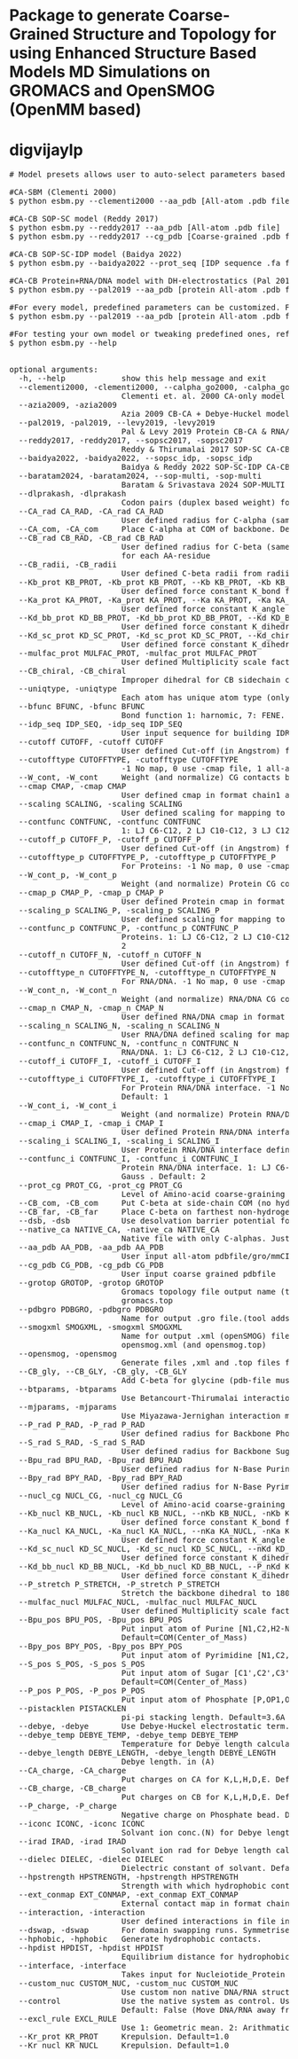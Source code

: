 # Package to generate Coarse-Grained Structure and Topology for using Enhanced Structure Based Models MD Simulations on GROMACS and OpenSMOG (OpenMM based)
# digvijaylp #
 
 
<pre>
# Model presets allows user to auto-select parameters based on predefined models 
 
#CA-SBM (Clementi 2000) 
$ python esbm.py --clementi2000 --aa_pdb [All-atom .pdb file] 
 
#CA-CB SOP-SC model (Reddy 2017) 
$ python esbm.py --reddy2017 --aa_pdb [All-atom .pdb file]
$ python esbm.py --reddy2017 --cg_pdb [Coarse-grained .pdb file]
 
#CA-CB SOP-SC-IDP model (Baidya 2022) 
$ python esbm.py --baidya2022 --prot_seq [IDP sequence .fa file]
 
#CA-CB Protein+RNA/DNA model with DH-electrostatics (Pal 2019) 
$ python esbm.py --pal2019 --aa_pdb [protein All-atom .pdb file] --custom_nuc [RNA/DNA all-atom .pdb file] 
 
#For every model, predefined parameters can be customized. For example, for chanding angle force constant in Pal 2019 model 
$ python esbm.py --pal2019 --aa_pdb [protein All-atom .pdb file] --Ka_prot 40 
 
#For testing your own model or tweaking predefined ones, refer to options in --help 
$ python esbm.py --help 
 
 
optional arguments:
  -h, --help            show this help message and exit
  --clementi2000, -clementi2000, --calpha_go2000, -calpha_go2000
                        Clementi et. al. 2000 CA-only model
  --azia2009, -azia2009
                        Azia 2009 CB-CA + Debye-Huckel model
  --pal2019, -pal2019, --levy2019, -levy2019
                        Pal & Levy 2019 Protein CB-CA & RNA/DNA P-S-B model
  --reddy2017, -reddy2017, --sopsc2017, -sopsc2017
                        Reddy & Thirumalai 2017 SOP-SC CA-CB
  --baidya2022, -baidya2022, --sopsc_idp, -sopsc_idp
                        Baidya & Reddy 2022 SOP-SC-IDP CA-CB
  --baratam2024, -baratam2024, --sop-multi, -sop-multi
                        Baratam & Srivastava 2024 SOP-MULTI CA-CB
  --dlprakash, -dlprakash
                        Codon pairs (duplex based weight) for Pal2019
  --CA_rad CA_RAD, -CA_rad CA_RAD
                        User defined radius for C-alpha (same for all beads) in Angstrom. Default: 4.0A
  --CA_com, -CA_com     Place C-alpha at COM of backbone. Default: False
  --CB_rad CB_RAD, -CB_rad CB_RAD
                        User defined radius for C-beta (same for all beads) in Angstrom for prot_cg 2. Default: Statistically Derived
                        for each AA-residue
  --CB_radii, -CB_radii
                        User defined C-beta radii from radii.dat (AA-3-letter-code radius-in-Angsrtom)
  --Kb_prot KB_PROT, -Kb_prot KB_PROT, --Kb KB_PROT, -Kb KB_PROT
                        User defined force constant K_bond for Proteins
  --Ka_prot KA_PROT, -Ka_prot KA_PROT, --Ka KA_PROT, -Ka KA_PROT
                        User defined force constant K_angle for Proteins
  --Kd_bb_prot KD_BB_PROT, -Kd_bb_prot KD_BB_PROT, --Kd KD_BB_PROT, -Kd KD_BB_PROT
                        User defined force constant K_dihedral for Proteins
  --Kd_sc_prot KD_SC_PROT, -Kd_sc_prot KD_SC_PROT, --Kd_chiral KD_SC_PROT, -Kd_chiral KD_SC_PROT
                        User defined force constant K_dihedral for Proteins
  --mulfac_prot MULFAC_PROT, -mulfac_prot MULFAC_PROT
                        User defined Multiplicity scale factor of K_dihedral/mulfac_prot for Proteins
  --CB_chiral, -CB_chiral
                        Improper dihedral for CB sidechain chirality. Default: False
  --uniqtype, -uniqtype
                        Each atom has unique atom type (only use for large systems)
  --bfunc BFUNC, -bfunc BFUNC
                        Bond function 1: harnomic, 7: FENE. Default: 1 (Harmonic)
  --idp_seq IDP_SEQ, -idp_seq IDP_SEQ
                        User input sequence for building IDRs/helices etc.
  --cutoff CUTOFF, -cutoff CUTOFF
                        User defined Cut-off (in Angstrom) for contact-map generation. Default: 4.5A
  --cutofftype CUTOFFTYPE, -cutofftype CUTOFFTYPE
                        -1 No map, 0 use -cmap file, 1 all-atom mapped to CG, 2: coarse-grain . Default: 1
  --W_cont, -W_cont     Weight (and normalize) CG contacts based on all atom contacts
  --cmap CMAP, -cmap CMAP
                        User defined cmap in format chain1 atom1 chain2 atom2 weight(opt) distance(opt)
  --scaling SCALING, -scaling SCALING
                        User defined scaling for mapping to all-atom contact-map.
  --contfunc CONTFUNC, -contfunc CONTFUNC
                        1: LJ C6-C12, 2 LJ C10-C12, 3 LJ C12-C18, 5 Gauss no excl, 6 Gauss + excl, 7 Multi Gauss . Default: 2
  --cutoff_p CUTOFF_P, -cutoff_p CUTOFF_P
                        User defined Cut-off (in Angstrom) for Protein contact-map generation. Default: 4.5A
  --cutofftype_p CUTOFFTYPE_P, -cutofftype_p CUTOFFTYPE_P
                        For Proteins: -1 No map, 0 use -cmap file, 1 all-atom mapped to CG, 2: coarse-grain . Default: 1
  --W_cont_p, -W_cont_p
                        Weight (and normalize) Protein CG contacts based on all atom contacts
  --cmap_p CMAP_P, -cmap_p CMAP_P
                        User defined Protein cmap in format chain1 atom1 chain2 atom2 weight(opt) distance(opt)
  --scaling_p SCALING_P, -scaling_p SCALING_P
                        User defined scaling for mapping to all-atom contact-map.
  --contfunc_p CONTFUNC_P, -contfunc_p CONTFUNC_P
                        Proteins. 1: LJ C6-C12, 2 LJ C10-C12, 3 LJ C12-C18, 5 Gauss no excl, 6 Gauss + excl, 7 Multi Gauss . Default:
                        2
  --cutoff_n CUTOFF_N, -cutoff_n CUTOFF_N
                        User defined Cut-off (in Angstrom) for RNA/DNA contact-map generation. Default: 4.5A
  --cutofftype_n CUTOFFTYPE_N, -cutofftype_n CUTOFFTYPE_N
                        For RNA/DNA. -1 No map, 0 use -cmap file, 1 all-atom mapped to CG, 2: coarse-grain . Default: 1
  --W_cont_n, -W_cont_n
                        Weight (and normalize) RNA/DNA CG contacts based on all atom contacts
  --cmap_n CMAP_N, -cmap_n CMAP_N
                        User defined RNA/DNA cmap in format chain1 atom1 chain2 atom2 weight(opt) distance(opt)
  --scaling_n SCALING_N, -scaling_n SCALING_N
                        User RNA/DNA defined scaling for mapping to all-atom contact-map.
  --contfunc_n CONTFUNC_N, -contfunc_n CONTFUNC_N
                        RNA/DNA. 1: LJ C6-C12, 2 LJ C10-C12, 3 LJ C12-C18, 5 Gauss no excl, 6 Gauss + excl, 7 Multi Gauss . Default: 2
  --cutoff_i CUTOFF_I, -cutoff_i CUTOFF_I
                        User defined Cut-off (in Angstrom) for Protein RNA/DNA interface contact-map generation. Default: 4.5A
  --cutofftype_i CUTOFFTYPE_I, -cutofftype_i CUTOFFTYPE_I
                        For Protein RNA/DNA interface. -1 No map, 0 use -cmap file, 1 all-atom mapped to CG, 2: coarse-grain .
                        Default: 1
  --W_cont_i, -W_cont_i
                        Weight (and normalize) Protein RNA/DNA interface CG contacts based on all atom contacts
  --cmap_i CMAP_I, -cmap_i CMAP_I
                        User defined Protein RNA/DNA interface cmap in format chain1 atom1 chain2 atom2 weight(opt) distance(opt)
  --scaling_i SCALING_I, -scaling_i SCALING_I
                        User Protein RNA/DNA interface defined scaling for mapping to all-atom contact-map.
  --contfunc_i CONTFUNC_I, -contfunc_i CONTFUNC_I
                        Protein RNA/DNA interface. 1: LJ C6-C12, 2 LJ C10-C12, 3 LJ C12-C18, 5 Gauss no excl, 6 Gauss + excl, 7 Multi
                        Gauss . Default: 2
  --prot_cg PROT_CG, -prot_cg PROT_CG
                        Level of Amino-acid coarse-graining 1 for CA-only, 2 for CA+CB. Dafault: 2 (CA+CB)
  --CB_com, -CB_com     Put C-beta at side-chain COM (no hydrogens). Default: False
  --CB_far, -CB_far     Place C-beta on farthest non-hydrogen atom. Default: False
  --dsb, -dsb           Use desolvation barrier potential for contacts. Default: False
  --native_ca NATIVE_CA, -native_ca NATIVE_CA
                        Native file with only C-alphas. Just grep pdb.
  --aa_pdb AA_PDB, -aa_pdb AA_PDB
                        User input all-atom pdbfile/gro/mmCIF e.g. 1qys.pdb
  --cg_pdb CG_PDB, -cg_pdb CG_PDB
                        User input coarse grained pdbfile
  --grotop GROTOP, -grotop GROTOP
                        Gromacs topology file output name (tool adds prefix nucl_ and prot_ for independednt file). Default:
                        gromacs.top
  --pdbgro PDBGRO, -pdbgro PDBGRO
                        Name for output .gro file.(tool adds prefix nucl_ and prot_ for independednt file). Default: gromacs.gro
  --smogxml SMOGXML, -smogxml SMOGXML
                        Name for output .xml (openSMOG) file.(tool adds prefix nucl_ and prot_ for independednt file). Default:
                        opensmog.xml (and opensmog.top)
  --opensmog, -opensmog
                        Generate files ,xml and .top files for openSMOG. Default: False
  --CB_gly, --CB_GLY, -CB_gly, -CB_GLY
                        Add C-beta for glycine (pdb-file must have H-atoms). Default: Flase
  --btparams, -btparams
                        Use Betancourt-Thirumalai interaction matrix.
  --mjparams, -mjparams
                        Use Miyazawa-Jernighan interaction matrix.
  --P_rad P_RAD, -P_rad P_RAD
                        User defined radius for Backbone Phosphate bead. Default=3.7A
  --S_rad S_RAD, -S_rad S_RAD
                        User defined radius for Backbone Sugar bead. Default=3.7A
  --Bpu_rad BPU_RAD, -Bpu_rad BPU_RAD
                        User defined radius for N-Base Purine bead. Default=1.5A
  --Bpy_rad BPY_RAD, -Bpy_rad BPY_RAD
                        User defined radius for N-Base Pyrimidine bead. Default=1.5A
  --nucl_cg NUCL_CG, -nucl_cg NUCL_CG
                        Level of Amino-acid coarse-graining 1 for P-only, 3 for P-S-B, 5 for P-S-3B. Dafault: 3 (P-S-B)
  --Kb_nucl KB_NUCL, -Kb_nucl KB_NUCL, --nKb KB_NUCL, -nKb KB_NUCL
                        User defined force constant K_bond for RNA/DNA
  --Ka_nucl KA_NUCL, -Ka_nucl KA_NUCL, --nKa KA_NUCL, -nKa KA_NUCL
                        User defined force constant K_angle for RNA/DNA. Default=20
  --Kd_sc_nucl KD_SC_NUCL, -Kd_sc_nucl KD_SC_NUCL, --nKd KD_SC_NUCL, -nKd KD_SC_NUCL
                        User defined force constant K_dihedral for Bi-Si-Si+1-Bi+1. Default=0.5
  --Kd_bb_nucl KD_BB_NUCL, -Kd_bb_nucl KD_BB_NUCL, --P_nKd KD_BB_NUCL, -P_nKd KD_BB_NUCL
                        User defined force constant K_dihedral for Backbone Pi-Pi+1-Pi+2-Pi+3. Default=0.7
  --P_stretch P_STRETCH, -P_stretch P_STRETCH
                        Stretch the backbone dihedral to 180 degrees. Default=Use native backbone dihedral
  --mulfac_nucl MULFAC_NUCL, -mulfac_nucl MULFAC_NUCL
                        User defined Multiplicity scale factor of K_dihedral for Nucleic Acids
  --Bpu_pos BPU_POS, -Bpu_pos BPU_POS
                        Put input atom of Purine [N1,C2,H2-N2,N3,C4,C5,C6,O6-N6,N7,C8,N9,COM] as position of B.
                        Default=COM(Center_of_Mass)
  --Bpy_pos BPY_POS, -Bpy_pos BPY_POS
                        Put input atom of Pyrimidine [N1,C2,O2,N3,C4,O4-N4,C5,C6,COM] as position of B. Default=COM(Center_of_Mass)
  --S_pos S_POS, -S_pos S_POS
                        Put input atom of Sugar [C1',C2',C3',C4',C5',H2'-O2',O3',O4',O5',COM] as position of S.
                        Default=COM(Center_of_Mass)
  --P_pos P_POS, -P_pos P_POS
                        Put input atom of Phosphate [P,OP1,OP2,O5',COM] group as position of P. Default=COM(Center_of_Mass)
  --pistacklen PISTACKLEN
                        pi-pi stacking length. Default=3.6A
  --debye, -debye       Use Debye-Huckel electrostatic term.
  --debye_temp DEBYE_TEMP, -debye_temp DEBYE_TEMP
                        Temperature for Debye length calculation. Default=298K
  --debye_length DEBYE_LENGTH, -debye_length DEBYE_LENGTH
                        Debye length. in (A)
  --CA_charge, -CA_charge
                        Put charges on CA for K,L,H,D,E. Default: False
  --CB_charge, -CB_charge
                        Put charges on CB for K,L,H,D,E. Default: False
  --P_charge, -P_charge
                        Negative charge on Phosphate bead. Default: False
  --iconc ICONC, -iconc ICONC
                        Solvant ion conc.(N) for Debye length calcluation. Default=0.1M
  --irad IRAD, -irad IRAD
                        Solvant ion rad for Debye length calcluation. Default=1.4A
  --dielec DIELEC, -dielec DIELEC
                        Dielectric constant of solvant. Default=70
  --hpstrength HPSTRENGTH, -hpstrength HPSTRENGTH
                        Strength with which hydrophobic contacts interact.
  --ext_conmap EXT_CONMAP, -ext_conmap EXT_CONMAP
                        External contact map in format chain res chain res
  --interaction, -interaction
                        User defined interactions in file interactions.dat.
  --dswap, -dswap       For domain swapping runs. Symmetrised SBM is generated.
  --hphobic, -hphobic   Generate hydrophobic contacts.
  --hpdist HPDIST, -hpdist HPDIST
                        Equilibrium distance for hydrophobic contacts.
  --interface, -interface
                        Takes input for Nucleiotide_Protein interface from file nucpro_interface.input.
  --custom_nuc CUSTOM_NUC, -custom_nuc CUSTOM_NUC
                        Use custom non native DNA/RNA structure Eg.: polyT.pdb. Default: Use from native structure
  --control             Use the native system as control. Use DNA/RNA bound to native protein site. --custom_nuc will be disabled.
                        Default: False (Move DNA/RNA away from native binding site)
  --excl_rule EXCL_RULE
                        Use 1: Geometric mean. 2: Arithmatic mean
  --Kr_prot KR_PROT     Krepulsion. Default=1.0
  --Kr_nucl KR_NUCL     Krepulsion. Default=1.0
</pre>
